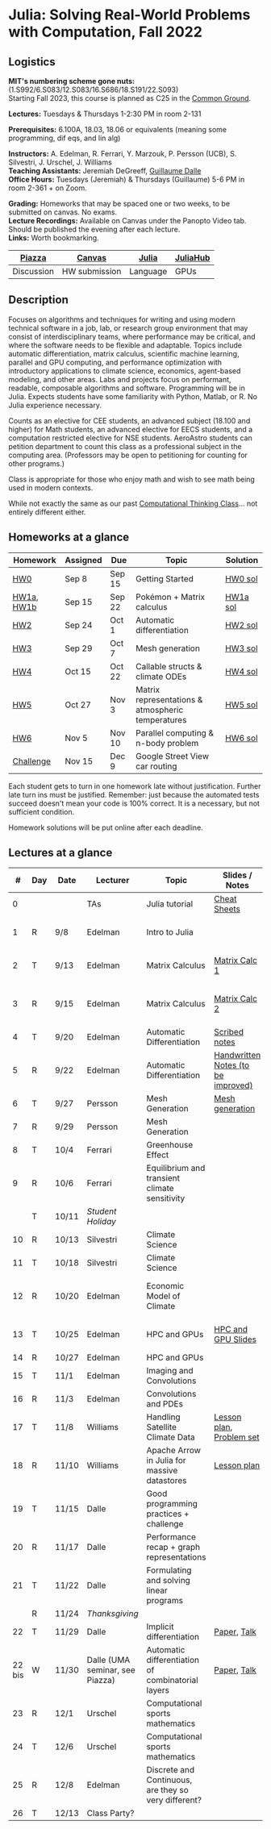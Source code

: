 # Julia: Solving Real-World Problems with Computation, Fall 2022

## Logistics

**MIT's numbering scheme gone nuts:** (1.S992/6.S083/12.S083/16.S686/18.S191/22.S093)  
Starting Fall 2023, this course is planned as C25 in the [Common Ground](https://computing.mit.edu/cross-cutting/common-ground-for-computing-education/common-ground-subjects/).  

**Lectures:** Tuesdays & Thursdays 1-2:30 PM in room 2-131  

**Prerequisites:** 6.100A, 18.03, 18.06 or equivalents (meaning some programming, dif eqs, and lin alg) 

**Instructors:** A. Edelman, R. Ferrari, Y. Marzouk, P. Persson (UCB), S. Silvestri, J. Urschel, J. Williams  
**Teaching Assistants:** Jeremiah DeGreeff, [Guillaume Dalle](https://gdalle.github.io/)  
**Office Hours:** Tuesdays (Jeremiah) & Thursdays (Guillaume) 5-6 PM in room 2-361 + on Zoom.

**Grading:** Homeworks that may be spaced one or two weeks, to be submitted on canvas. No exams.  
**Lecture Recordings:** Available on Canvas under the Panopto Video tab. Should be published the evening after each lecture.  
**Links:** Worth bookmarking.  

| [Piazza](https://piazza.com/mit/fall2022/179e6) | [Canvas](https://canvas.mit.edu/courses/15758) | [Julia](https://julialang.org/) | [JuliaHub](https://juliahub.com/ui/Home) |
| ----------------------------------------------- | ---------------------------------------------- | ------------------------------- | ---------------------------------------- |
| Discussion                                      | HW submission                                  | Language                        | GPUs                                     |

## Description

Focuses on algorithms and techniques for writing and using modern technical software in a job, lab, or research group environment that may consist of interdisciplinary teams, where performance may be critical, and where the software needs to be flexible and adaptable. Topics include automatic differentiation, matrix calculus, scientific machine learning, parallel and GPU computing, and performance optimization with introductory applications to climate science, economics, agent-based modeling, and other areas. Labs and projects focus on performant, readable, composable algorithms and software. Programming will be in Julia. Expects students have some familiarity with Python, Matlab, or R. No Julia experience necessary.

Counts as an elective for CEE students, an advanced subject (18.100 and higher) for Math students, an advanced elective for EECS students, and a computation restricted elective for NSE students. AeroAstro students can petition department to count this class as a professional subject in the computing area.
(Professors may be open to petitioning for counting for other programs.)

Class is appropriate for those who enjoy math and wish to see math being used in modern contexts.

While not exactly the same as our past [Computational Thinking Class](https://computationalthinking.mit.edu/Spring21/)... not entirely different either.

## Homeworks at a glance

| Homework                                                                                               | Assigned | Due    | Topic                                             | Solution                                                                           |
| ------------------------------------------------------------------------------------------------------ | -------- | ------ | ------------------------------------------------- | ---------------------------------------------------------------------------------- |
| [HW0](https://mit-c25.netlify.app/homeworks/hw0)                                                       | Sep 8    | Sep 15 | Getting Started                                   | [HW0 sol](https://gdalle.github.io/JuliaComputationSolutions/hw0_solutions.html)   |
| [HW1a](https://mit-c25.netlify.app/homeworks/hw1a), [HW1b](https://mit-c25.netlify.app/homeworks/hw1b) | Sep 15   | Sep 22 | Pokémon + Matrix calculus                         | [HW1a sol](https://gdalle.github.io/JuliaComputationSolutions/hw1a_solutions.html) |
| [HW2](https://mit-c25.netlify.app/homeworks/hw2)                                                       | Sep 24   | Oct 1  | Automatic differentiation                         | [HW2 sol](https://gdalle.github.io/JuliaComputationSolutions/hw2_solutions.html)   |
| [HW3](https://mit-c25.netlify.app/homeworks/hw3)                                                       | Sep 29   | Oct 7  | Mesh generation                                   | [HW3 sol](https://gdalle.github.io/JuliaComputationSolutions/hw3_solutions.html)   |
| [HW4](https://mit-c25.netlify.app/homeworks/hw4)                                                       | Oct 15   | Oct 22 | Callable structs & climate ODEs                   | [HW4 sol](https://gdalle.github.io/JuliaComputationSolutions/hw4_solutions.html)   |
| [HW5](https://mit-c25.netlify.app/homeworks/hw5)                                                       | Oct 27   | Nov 3  | Matrix representations & atmospheric temperatures | [HW5 sol](https://gdalle.github.io/JuliaComputationSolutions/hw5_solutions.html)   |
| [HW6](https://mit-c25.netlify.app/homeworks/hw6)                                                       | Nov 5    | Nov 10 | Parallel computing & n-body problem               | [HW6 sol](https://gdalle.github.io/JuliaComputationSolutions/hw6_solutions.html)   |
| [Challenge](https://mit-c25.netlify.app/notebooks/gdalle/challenge)                                    | Nov 15   | Dec 9  | Google Street View car routing                    |

Each student gets to turn in one homework late without justification.
Further late turn ins must be justified.
Remember: just because the automated tests succeed doesn't mean your code is 100% correct.
It is a necessary, but not sufficient condition.

Homework solutions will be put online after each deadline.

## Lectures at a glance

| #      | Day | Date  | Lecturer                        | Topic                                                | Slides / Notes                                                                                                                                                                                                       | Notebooks                                                                                                                                                                                                   |
| ------ | --- | ----- | ------------------------------- | ---------------------------------------------------- | -------------------------------------------------------------------------------------------------------------------------------------------------------------------------------------------------------------------- | ----------------------------------------------------------------------------------------------------------------------------------------------------------------------------------------------------------- |
| 0      |     |       | TAs                             | Julia tutorial                                       | [Cheat Sheets](https://computationalthinking.mit.edu/Spring21/cheatsheets/)                                                                                                                                          | [Intro to Julia](https://gdalle.github.io/IntroJulia/), [Tutorial](https://mit-c25.netlify.app/notebooks/0_julia_tutorial)                                                                                  |
| 1      | R   | 9/8   | Edelman                         | Intro to Julia                                       |                                                                                                                                                                                                                      | [Hyperbolic Corgi](https://mit-c25.netlify.app/notebooks/1_hyperbolic_corgi), [Images](https://mit-c25.netlify.app/notebooks/1_images), [Abstraction](https://mit-c25.netlify.app/notebooks/1_abstraction), |
| 2      | T   | 9/13  | Edelman                         | Matrix Calculus                                      | [Matrix Calc 1](https://docs.google.com/presentation/d/1TGZ5I3ZP907-itZrslKF4miReNzV1dAOXNU4QMCHkd8/edit#slide=id.p)                                                                                                 | [Matrix Jacobians](<https://mit-c25.netlify.app/notebooks/2_matrix_jacobians>), [Finite Differences](<https://mit-c25.netlify.app/notebooks/2_finite_differences>)                                          |
| 3      | R   | 9/15  | Edelman                         | Matrix Calculus                                      | [Matrix Calc 2](https://docs.google.com/presentation/d/1IuwijmdWCes1Quh1gJxbHoMbA50Tk0xxXnaPvu3tQjQ/edit#slide=id.g15504621cdd_0_0)                                                                                  | [Linear Transformations](https://mit-c25.netlify.app/notebooks/3_linear_transformations), [Symmetric Eigenproblems](https://mit-c25.netlify.app/notebooks/3_symmetric_eigenvalue_derivatives)               |
| 4      | T   | 9/20  | Edelman                         | Automatic Differentiation                            | [Scribed notes](https://hackmd.io/L2asbUw4RMCtGbknFOmTWw)                                                                                                                                                            |
| 5      | R   | 9/22  | Edelman                         | Automatic Differentiation                            | [Handwritten Notes (to be improved)](https://github.com/mitmath/JuliaComputation/blob/main/slides/ad_handwritten.pdf)                                                                                                | [Reverse Mode AutoDiff Demo](https://simeonschaub.github.io/ReverseModePluto/notebook.html)                                                                                                                 |
| 6      | T   | 9/27  | Persson                         | Mesh Generation                                      | [Mesh generation](slides/mesh_generation.pdf)                                                                                                                                                                        | [Computational Geometry](https://mit-c25.netlify.app/notebooks/4_computational_geometry)                                                                                                                    |
| 7      | R   | 9/29  | Persson                         | Mesh Generation                                      |                                                                                                                                                                                                                      |
| 8      | T   | 10/4  | Ferrari                         | Greenhouse Effect                                    |                                                                                                                                                                                                                      | [Greenhouse effect](https://mit-c25.netlify.app/notebooks/8_greenhouse_effect)                                                                                                                              |
| 9      | R   | 10/6  | Ferrari                         | Equilibrium and transient climate sensitivity        |                                                                                                                                                                                                                      | [Climate sensitivity](https://mit-c25.netlify.app/notebooks/9_climate_sensitivity.html)                                                                                                                     |
|        | T   | 10/11 | *Student Holiday*               |                                                      |
| 10     | R   | 10/13 | Silvestri                       | Climate Science                                      |                                                                                                                                                                                                                      | [Solving the climate system](https://mit-c25.netlify.app/notebooks/10_climate_science)                                                                                                                      |
| 11     | T   | 10/18 | Silvestri                       | Climate Science                                      |                                                                                                                                                                                                                      |                                                                                                                                                                                                             |
| 12     | R   | 10/20 | Edelman                         | Economic Model of Climate                            |                                                                                                                                                                                                                      | [Economic Model](https://computationalthinking.mit.edu/Spring21/inverse_climate_model/), [Optimization with JUMP](https://computationalthinking.mit.edu/Spring21/optimization_with_JuMP/)                   |
| 13     | T   | 10/25 | Edelman                         | HPC and GPUs                                         | [HPC and GPU Slides](https://docs.google.com/presentation/d/1i6w4p26r_9lu_reHYZDIVnzh-4SdERVAoSI5i42lBU8/edit?usp=sharing)                                                                                           | [N-body with FLoops](https://mit-c25.netlify.app/notebooks/floop_nbody), [JuliaHub demo](https://mit-c25.netlify.app/notebooks/juliahub_in_class_110122)                                                    |
| 14     | R   | 10/27 | Edelman                         | HPC and GPUs                                         |
| 15     | T   | 11/1  | Edelman                         | Imaging and Convolutions                             |
| 16     | R   | 11/3  | Edelman                         | Convolutions and PDEs                                |
| 17     | T   | 11/8  | Williams                        | Handling Satellite Climate Data                      | [Lesson plan](https://docs.google.com/document/d/1G_FKAgjBiHD4XdCW6kH5-x_3rz2JiCIkil5xIxT0eEg/edit), [Problem set](https://docs.google.com/document/d/1AAsKg9ZclFNPI_vDZP-9FVif8qBwBLvonIS-DBu4c7k/edit?usp=sharing) |
| 18     | R   | 11/10 | Williams                        | Apache Arrow in Julia for massive datastores         | [Lesson plan](https://docs.google.com/document/d/15DKYzkX00B8ottqq-Qv51oo30iU3VJezu0U82R-1EJk/edit)                                                                                                                  |
| 19     | T   | 11/15 | Dalle                           | Good programming practices + challenge               |                                                                                                                                                                                                                      | [Good practices](https://mit-c25.netlify.app/notebooks/gdalle/good_practices), [Challenge](https://mit-c25.netlify.app/notebooks/gdalle/challenge)                                                          |
| 20     | R   | 11/17 | Dalle                           | Performance recap + graph representations            |                                                                                                                                                                                                                      | [Performance](https://mit-c25.netlify.app/notebooks/gdalle/performance), [Graphs](https://mit-c25.netlify.app/notebooks/gdalle/graphs)                                                                      |
| 21     | T   | 11/22 | Dalle                           | Formulating and solving linear programs              |                                                                                                                                                                                                                      | [Linear programming](https://mit-c25.netlify.app/notebooks/gdalle/linear_programming)                                                                                                                       |
|        | R   | 11/24 | *Thanksgiving*                  |                                                      |
| 22     | T   | 11/29 | Dalle                           | Implicit differentiation                             | [Paper](https://arxiv.org/abs/2105.15183), [Talk](https://youtu.be/TkVDcujVNJ4)                                                                                                                                      | [Package](https://github.com/gdalle/ImplicitDifferentiation.jl)                                                                                                                                             |
| 22 bis | W   | 11/30 | Dalle (UMA seminar, see Piazza) | Automatic differentiation of combinatorial layers    | [Paper](https://arxiv.org/abs/2207.13513), [Talk](https://youtu.be/yB86STwZB_M)                                                                                                                                      | [Package](https://github.com/axelparmentier/InferOpt.jl)                                                                                                                                                    |
| 23     | R   | 12/1  | Urschel                         | Computational sports mathematics                     |
| 24     | T   | 12/6  | Urschel                         | Computational sports mathematics                     |
| 25     | R   | 12/8  | Edelman                         | Discrete and Continuous, are they so very different? |                                                                                                                                                                                                                      |
| 26     | T   | 12/13 | Class Party?                    |                                                      |
